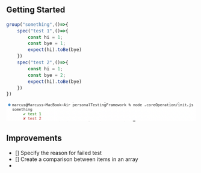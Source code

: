 ## Getting Started

```javascript
group("something",()=>{
    spec("test 1",()=>{
        const hi = 1;
        const bye = 1;
        expect(hi).toBe(bye)
    })
    spec("test 2",()=>{
        const hi = 1;
        const bye = 2;
        expect(hi).toBe(bye)
    })
})
```
![Output image](./.readme/basicOutput.png)

## Improvements
- [] Specify the reason for failed test
- [] Create a comparison between items in an array
- 
